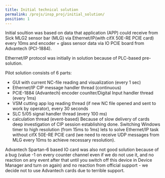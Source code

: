 ```yaml
---
title: Initial technical solution
permalink: /projs/insp_proj/initial_solution/
position: 1
---
```


Initial soultion was based on data that application (APP) could receive from Sick MLG2 sensor bar (MLG) via Ethernet/IP(with cifX 50E-RE PCIE card) every 10ms and encoder + glass sensor data via IO PCIE board from Advantech (PCI-1884).

Ethernet/IP protocol was initially in solution because of PLC-based pre-solution.

Pilot solution consists of 6 parts:
- GUI with current NC-file reading and visualization (every 1 sec)
- Ethernet/IP CIP message handler thread (continuous)
- PCIE-1884 (Advantech) encoder counlter/Digital Input handler thread (every 1ms)
- VSM cutting app log reading thread (if new NC file opened and sent to work by operator), every 30 seconds
- SLC 5/05 signal handler thread (every 100 ms)
- calculation thread (event-based)
Because of slow delivery of cards deep investigation of CIP session establishing done.
Switching Windows timer to high resolution (from 15ms to 1ms) lets to solve Ethernet/IP task without cifX 50E-RE PCIE card (we need to receive UDP messages from MLG every 10ms to achieve necessary resolution).

Advantech Spartan-6 based IO card was also not good solution because of a bug (value -1 on every counter channel even if we do not use it, and no reaction on any event after that until you switch off this device in Device Manager and turn on again) and no reaction from official support - we decide not to use Advantech cards due to terrible support.
